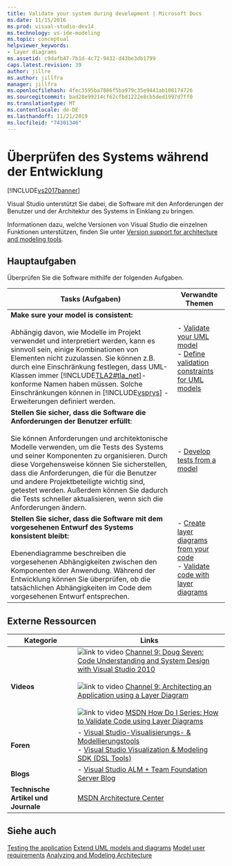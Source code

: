 ```yaml
---
title: Validate your system during development | Microsoft Docs
ms.date: 11/15/2016
ms.prod: visual-studio-dev14
ms.technology: vs-ide-modeling
ms.topic: conceptual
helpviewer_keywords:
- layer diagrams
ms.assetid: c9dafb47-7b1d-4c72-9432-d43be3db1799
caps.latest.revision: 39
author: jillre
ms.author: jillfra
manager: jillfra
ms.openlocfilehash: 4fec3595ba7886f5ba979c35e9441ab108174726
ms.sourcegitcommit: bad28e99214cf62cfbd1222e8cb5ded1997d7ff0
ms.translationtype: MT
ms.contentlocale: de-DE
ms.lasthandoff: 11/21/2019
ms.locfileid: "74301346"
---
```

# <a name="validate-your-system-during-development"></a>Überprüfen des Systems während der Entwicklung
[!INCLUDE[vs2017banner](../includes/vs2017banner.md)]

Visual Studio unterstützt Sie dabei, die Software mit den Anforderungen der Benutzer und der Architektur des Systems in Einklang zu bringen.

 Informationen dazu, welche Versionen von Visual Studio die einzelnen Funktionen unterstützen, finden Sie unter [Version support for architecture and modeling tools](../modeling/what-s-new-for-design-in-visual-studio.md#VersionSupport).

## <a name="key-tasks"></a>Hauptaufgaben
 Überprüfen Sie die Software mithilfe der folgenden Aufgaben.

|**Tasks (Aufgaben)**|**Verwandte Themen**|
|---------------|---------------------------|
|**Make sure your model is consistent:**<br /><br /> Abhängig davon, wie Modelle im Projekt verwendet und interpretiert werden, kann es sinnvoll sein, einige Kombinationen von Elementen nicht zuzulassen. Sie können z.B. durch eine Einschränkung festlegen, dass UML-Klassen immer [!INCLUDE[TLA2#tla_net](../includes/tla2sharptla-net-md.md)]-konforme Namen haben müssen. Solche Einschränkungen können in [!INCLUDE[vsprvs](../includes/vsprvs-md.md)] -Erweiterungen definiert werden.|-   [Validate your UML model](../modeling/validate-your-uml-model.md)<br />-   [Define validation constraints for UML models](../modeling/define-validation-constraints-for-uml-models.md)|
|**Stellen Sie sicher, dass die Software die Anforderungen der Benutzer erfüllt**:<br /><br /> Sie können Anforderungen und architektonische Modelle verwenden, um die Tests des Systems und seiner Komponenten zu organisieren. Durch diese Vorgehensweise können Sie sicherstellen, dass die Anforderungen, die für die Benutzer und andere Projektbeteiligte wichtig sind, getestet werden. Außerdem können Sie dadurch die Tests schneller aktualisieren, wenn sich die Anforderungen ändern.|-   [Develop tests from a model](../modeling/develop-tests-from-a-model.md)|
|**Stellen Sie sicher, dass die Software mit dem vorgesehenen Entwurf des Systems konsistent bleibt:**<br /><br /> Ebenendiagramme beschreiben die vorgesehenen Abhängigkeiten zwischen den Komponenten der Anwendung. Während der Entwicklung können Sie überprüfen, ob die tatsächlichen Abhängigkeiten im Code dem vorgesehenen Entwurf entsprechen.|-   [Create layer diagrams from your code](../modeling/create-layer-diagrams-from-your-code.md)<br />-   [Validate code with layer diagrams](../modeling/validate-code-with-layer-diagrams.md)|

## <a name="external-resources"></a>Externe Ressourcen

|**Kategorie**|**Links**|
|------------------|---------------|
|**Videos**|![link to video](../data-tools/media/playvideo.gif "PlayVideo") [Channel 9: Doug Seven: Code Understanding and System Design with Visual Studio 2010](https://go.microsoft.com/fwlink/?LinkId=216100)<br /><br /> ![link to video](../data-tools/media/playvideo.gif "PlayVideo") [Channel 9: Architecting an Application using a Layer Diagram](https://go.microsoft.com/fwlink/?LinkID=201117)<br /><br /> ![link to video](../data-tools/media/playvideo.gif "PlayVideo") [MSDN How Do I Series: How to Validate Code using Layer Diagrams](https://go.microsoft.com/fwlink/?LinkID=214405)|
|**Foren**|-   [Visual Studio-Visualisierungs- & Modellierungstools](https://go.microsoft.com/fwlink/?LinkId=184720)<br />-   [Visual Studio Visualization & Modeling SDK (DSL Tools)](https://go.microsoft.com/fwlink/?LinkId=184721)|
|**Blogs**|-   [Visual Studio ALM + Team Foundation Server Blog](https://go.microsoft.com/fwlink/?LinkID=201340)|
|**Technische Artikel und Journale**|[MSDN Architecture Center](https://go.microsoft.com/fwlink/?LinkId=201343)|

## <a name="see-also"></a>Siehe auch
 [Testing the application](https://msdn.microsoft.com/library/796b7d6d-ad45-4772-9719-55eaf5490dac) [Extend UML models and diagrams](../modeling/extend-uml-models-and-diagrams.md) [Model user requirements](../modeling/model-user-requirements.md) [Analyzing and Modeling Architecture](../modeling/analyze-and-model-your-architecture.md)
